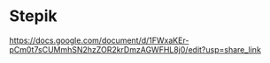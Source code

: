 # Stepik
https://docs.google.com/document/d/1FWxaKEr-pCm0t7sCUMmhSN2hzZOR2krDmzAGWFHL8j0/edit?usp=share_link

